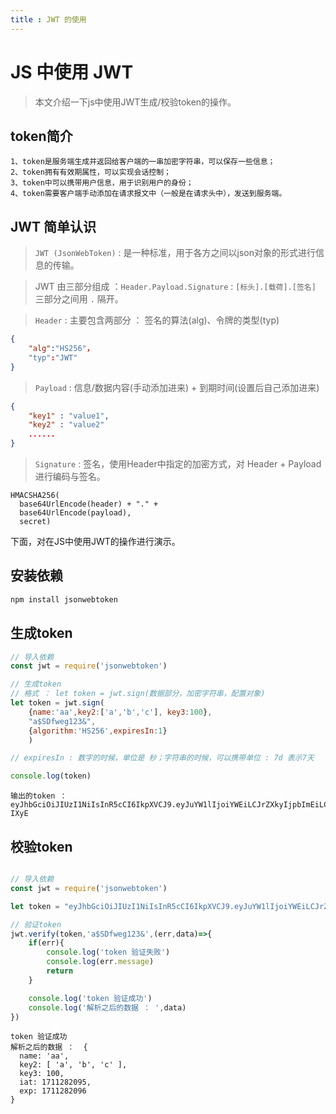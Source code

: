 ```yaml
---
title : JWT 的使用
---
```


# JS 中使用 JWT

> 本文介绍一下js中使用JWT生成/校验token的操作。<br>


## token简介
```
1、token是服务端生成并返回给客户端的一串加密字符串，可以保存一些信息；
2、token拥有有效期属性，可以实现会话控制；
3、token中可以携带用户信息，用于识别用户的身份；
4、token需要客户端手动添加在请求报文中（一般是在请求头中），发送到服务端。
```

## JWT 简单认识
> `JWT (JsonWebToken)` : 是一种标准，用于各方之间以json对象的形式进行信息的传输。<br>

> JWT 由三部分组成 ：`Header.Payload.Signature` : `[标头].[载荷].[签名]`<br>
> 三部分之间用 `.` 隔开。


> `Header` : 主要包含两部分 ： 签名的算法(alg)、令牌的类型(typ)
```json
{
    "alg":"HS256"，
    "typ":"JWT"
}
```
> `Payload` : 信息/数据内容(手动添加进来) + 到期时间(设置后自己添加进来)
```json
{
    "key1" : "value1",
    "key2" : "value2"
    ......
}
```
> `Signature` : 签名，使用Header中指定的加密方式，对 Header + Payload 进行编码与签名。
```
HMACSHA256(
  base64UrlEncode(header) + "." +
  base64UrlEncode(payload),
  secret)
```

下面，对在JS中使用JWT的操作进行演示。

## 安装依赖
```cmd
npm install jsonwebtoken
```

## 生成token
```js
// 导入依赖
const jwt = require('jsonwebtoken')

// 生成token
// 格式 ： let token = jwt.sign(数据部分，加密字符串，配置对象)
let token = jwt.sign(
    {name:'aa',key2:['a','b','c'], key3:100},
    "a$SDfweg123&",
    {algorithm:'HS256',expiresIn:1}
    )

// expiresIn : 数字的时候，单位是 秒；字符串的时候，可以携带单位 : 7d 表示7天

console.log(token)
```

```
输出的token ： 
eyJhbGciOiJIUzI1NiIsInR5cCI6IkpXVCJ9.eyJuYW1lIjoiYWEiLCJrZXkyIjpbImEiLCJiIiwiYyJdLCJrZXkzIjoxMDAsImlhdCI6MTcxMTI4MjI0OCwiZXhwIjoxNzExMjgyMjQ5fQ.7MuZffz1JD2cr11HGqEbR5HOIrMp2XmsrJY1en-IXyE
```
## 校验token
```js

// 导入依赖
const jwt = require('jsonwebtoken')

let token = "eyJhbGciOiJIUzI1NiIsInR5cCI6IkpXVCJ9.eyJuYW1lIjoiYWEiLCJrZXkyIjpbImEiLCJiIiwiYyJdLCJrZXkzIjoxMDAsImlhdCI6MTcxMTI4MjI0OCwiZXhwIjoxNzExMjgyMjQ5fQ.7MuZffz1JD2cr11HGqEbR5HOIrMp2XmsrJY1en-IXyE"

// 验证token
jwt.verify(token,'a$SDfweg123&',(err,data)=>{
    if(err){
        console.log('token 验证失败')
        console.log(err.message)
        return
    }

    console.log('token 验证成功')
    console.log('解析之后的数据 ： ',data)
})
```

```
token 验证成功
解析之后的数据 ：  {
  name: 'aa',
  key2: [ 'a', 'b', 'c' ],
  key3: 100,
  iat: 1711282095,
  exp: 1711282096
}
```